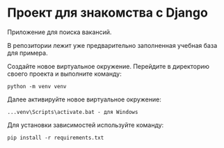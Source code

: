 # Проект для знакомства с Django

Приложение для поиска вакансий.
 
В репозитории лежит уже предварительно заполненная учебная база для примера.

Создайте новое виртуальное окружение. Перейдите в директорию своего проекта и выполните команду:

`python -m venv venv`

Далее активируйте новое виртуальное окружение:

`...venv\Scripts\activate.bat - для Windows`

Для установки зависимостей используйте команду:

`pip install -r requirements.txt`
